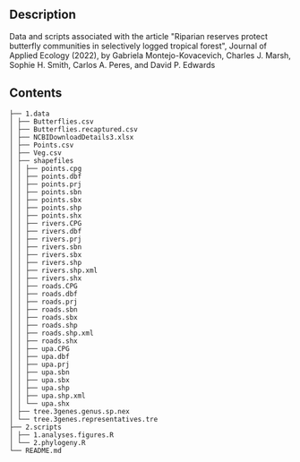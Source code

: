 ## Description
Data and scripts associated with the article "Riparian reserves protect butterfly communities in selectively logged tropical forest", Journal of Applied Ecology (2022), by Gabriela Montejo-Kovacevich, Charles J. Marsh, Sophie H. Smith, Carlos A. Peres, and David P. Edwards

## Contents
```
├── 1.data
│ ├── Butterflies.csv
│ ├── Butterflies.recaptured.csv
│ ├── NCBIDownloadDetails3.xlsx
│ ├── Points.csv
│ ├── Veg.csv
│ ├── shapefiles
│ │ ├── points.cpg
│ │ ├── points.dbf
│ │ ├── points.prj
│ │ ├── points.sbn
│ │ ├── points.sbx
│ │ ├── points.shp
│ │ ├── points.shx
│ │ ├── rivers.CPG
│ │ ├── rivers.dbf
│ │ ├── rivers.prj
│ │ ├── rivers.sbn
│ │ ├── rivers.sbx
│ │ ├── rivers.shp
│ │ ├── rivers.shp.xml
│ │ ├── rivers.shx
│ │ ├── roads.CPG
│ │ ├── roads.dbf
│ │ ├── roads.prj
│ │ ├── roads.sbn
│ │ ├── roads.sbx
│ │ ├── roads.shp
│ │ ├── roads.shp.xml
│ │ ├── roads.shx
│ │ ├── upa.CPG
│ │ ├── upa.dbf
│ │ ├── upa.prj
│ │ ├── upa.sbn
│ │ ├── upa.sbx
│ │ ├── upa.shp
│ │ ├── upa.shp.xml
│ │ └── upa.shx
│ ├── tree.3genes.genus.sp.nex
│ └── tree.3genes.representatives.tre
├── 2.scripts
│ ├── 1.analyses.figures.R
│ └── 2.phylogeny.R
└── README.md
```


